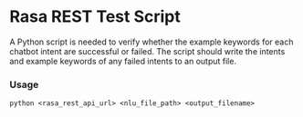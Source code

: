 # Rasa REST Test Script
A Python script is needed to verify whether the example keywords for each chatbot intent are successful or failed. The script should write the intents and example keywords of any failed intents to an output file.

### Usage
```
python <rasa_rest_api_url> <nlu_file_path> <output_filename>
```